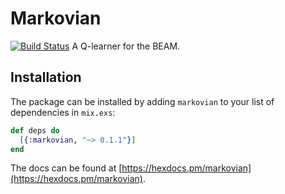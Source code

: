 # Markovian
[![Build Status](https://travis-ci.org/mjs2600/Markovian.svg?branch=master)](https://travis-ci.org/mjs2600/Markovian)
A Q-learner for the BEAM.
## Installation

The package can be installed
by adding `markovian` to your list of dependencies in `mix.exs`:

```elixir
def deps do
  [{:markovian, "~> 0.1.1"}]
end
```

The docs can be found at [https://hexdocs.pm/markovian](https://hexdocs.pm/markovian).

